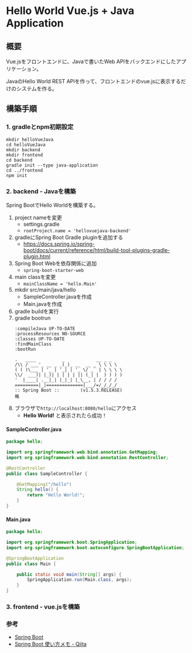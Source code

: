 # Hello World Vue.js + Java Application

## 概要
Vue.jsをフロントエンドに、Javaで書いたWeb APIをバックエンドにしたアプリケーション。

JavaのHello World REST APIを作って、フロントエンドのvue.jsに表示するだけのシステムを作る。

## 構築手順

### 1. gradleとnpm初期設定

```shell
mkdir helloVueJava
cd helloVueJava
mkdir backend
mkdir frontend
cd backend
gradle init --type java-application
cd ../frontend
npm init
```

### 2. backend - Javaを構築

Spring BootでHello Worldを構築する。

1. project nameを変更
    - settings.gradle
    - `rootProject.name = 'hellovuejava-backend'`
1. gradleにSpring Boot Gradle pluginを追加する
    - https://docs.spring.io/spring-boot/docs/current/reference/html/build-tool-plugins-gradle-plugin.html
1. Spring Boot Webを依存関係に追加
    - `spring-boot-starter-web`
1. main classを変更
    - `mainClassName = 'hello.Main'`
1. mkdir src/main/java/hello
    - SampleController.javaを作成
    - Main.javaを作成
1. gradle buildを実行
1. gradle bootrun
    ```
    :compileJava UP-TO-DATE
    :processResources NO-SOURCE
    :classes UP-TO-DATE
    :findMainClass
    :bootRun

    .   ____          _            __ _ _
    /\\ / ___'_ __ _ _(_)_ __  __ _ \ \ \ \
    ( ( )\___ | '_ | '_| | '_ \/ _` | \ \ \ \
    \\/  ___)| |_)| | | | | || (_| |  ) ) ) )
    '  |____| .__|_| |_|_| |_\__, | / / / /
    =========|_|==============|___/=/_/_/_/
    :: Spring Boot ::        (v1.5.3.RELEASE)
    略
    ```
1. ブラウザで`http://localhost:8080/hello`にアクセス
    - **Hello World!** と表示されたら成功！

#### SampleController.java
```java
package hello;

import org.springframework.web.bind.annotation.GetMapping;
import org.springframework.web.bind.annotation.RestController;

@RestController
public class SampleController {

    @GetMapping("/hello")
    String hello() {
        return "Hello World!";
    }
}
```

#### Main.java
```java
package hello;

import org.springframework.boot.SpringApplication;
import org.springframework.boot.autoconfigure.SpringBootApplication;

@SpringBootApplication
public class Main {

    public static void main(String[] args) {
        SpringApplication.run(Main.class, args);
    }
}
```


### 3. frontend - vue.jsを構築




















### 参考
- [Spring Boot](https://projects.spring.io/spring-boot/)
- [Spring Boot 使い方メモ - Qiita](http://qiita.com/opengl-8080/items/05d9490d6f0544e2351a#web-%E3%82%A2%E3%83%97%E3%83%AA%E3%82%92%E4%BD%9C%E3%82%8B)